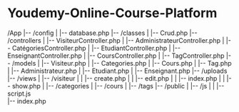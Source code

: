 # Youdemy-Online-Course-Platform

/App
|-- /config
|   |-- database.php
|-- /classes
|   |-- Crud.php
|-- /controllers
|   |-- VisiteurController.php
|   |-- AdministrateurController.php
|   |-- CatégoriesController.php
|   |-- EtudiantController.php
|   |-- EnseignantController.php
|   |-- CoursController.php
|   |-- TagController.php
|-- /models
|   |-- Visiteur.php
|   |-- Categories.php
|   |-- Cours.php
|   |-- Tag.php
|   |-- Administrateur.php
|   |-- Etudiant.php
|   |-- Enseignant.php
|-- /uploads
|-- /views
|   |-- /visiteur
|   |   |-- create.php
|   |   |-- edit.php
|   |   |-- index.php
|   |   |-- show.php
|   |-- /categories
|   |-- /cours
|   |-- /tags
|-- /public
|   |-- /js
|   |   |-- script.js   
|-- index.php